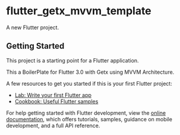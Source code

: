 # flutter_getx_mvvm_template

A new Flutter project.

## Getting Started

This project is a starting point for a Flutter application.

This a BoilerPlate for Flutter 3.0 with Getx using MVVM Architecture.

A few resources to get you started if this is your first Flutter project:

- [Lab: Write your first Flutter app](https://docs.flutter.dev/get-started/codelab)
- [Cookbook: Useful Flutter samples](https://docs.flutter.dev/cookbook)

For help getting started with Flutter development, view the
[online documentation](https://docs.flutter.dev/), which offers tutorials,
samples, guidance on mobile development, and a full API reference.
